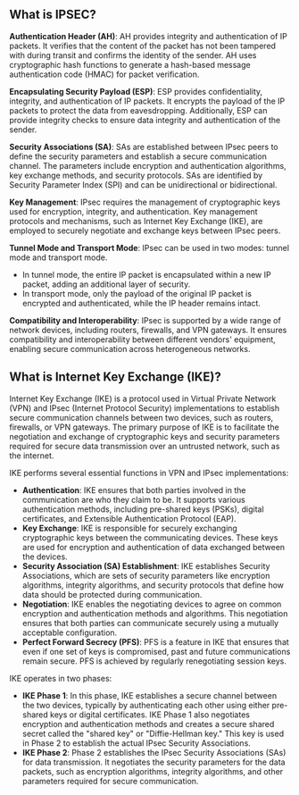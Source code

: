 ## What is IPSEC?
**Authentication Header (AH)**: AH provides integrity and authentication of IP packets. It verifies that the content of the packet has not been tampered with during transit and confirms the identity of the sender. AH uses cryptographic hash functions to generate a hash-based message authentication code (HMAC) for packet verification.


**Encapsulating Security Payload (ESP)**: ESP provides confidentiality, integrity, and authentication of IP packets. It encrypts the payload of the IP packets to protect the data from eavesdropping. Additionally, ESP can provide integrity checks to ensure data integrity and authentication of the sender.


**Security Associations (SA)**: SAs are established between IPsec peers to define the security parameters and establish a secure communication channel. The parameters include encryption and authentication algorithms, key exchange methods, and security protocols. SAs are identified by Security Parameter Index (SPI) and can be unidirectional or bidirectional.


**Key Management**: IPsec requires the management of cryptographic keys used for encryption, integrity, and authentication. Key management protocols and mechanisms, such as Internet Key Exchange (IKE), are employed to securely negotiate and exchange keys between IPsec peers.


**Tunnel Mode and Transport Mode**: IPsec can be used in two modes: tunnel mode and transport mode. 
- In tunnel mode, the entire IP packet is encapsulated within a new IP packet, adding an additional layer of security.
- In transport mode, only the payload of the original IP packet is encrypted and authenticated, while the IP header remains intact.


**Compatibility and Interoperability**: IPsec is supported by a wide range of network devices, including routers, firewalls, and VPN gateways. It ensures compatibility and interoperability between different vendors' equipment, enabling secure communication across heterogeneous networks.


## What is Internet Key Exchange (IKE)?
Internet Key Exchange (IKE) is a protocol used in Virtual Private Network (VPN) and IPsec (Internet Protocol Security) implementations to establish secure communication channels between two devices, such as routers, firewalls, or VPN gateways. The primary purpose of IKE is to facilitate the negotiation and exchange of cryptographic keys and security parameters required for secure data transmission over an untrusted network, such as the internet.

IKE performs several essential functions in VPN and IPsec implementations:

- **Authentication**: IKE ensures that both parties involved in the communication are who they claim to be. It supports various authentication methods, including pre-shared keys (PSKs), digital certificates, and Extensible Authentication Protocol (EAP).
- **Key Exchange**: IKE is responsible for securely exchanging cryptographic keys between the communicating devices. These keys are used for encryption and authentication of data exchanged between the devices.
- **Security Association (SA) Establishment**: IKE establishes Security Associations, which are sets of security parameters like encryption algorithms, integrity algorithms, and security protocols that define how data should be protected during communication.
- **Negotiation**: IKE enables the negotiating devices to agree on common encryption and authentication methods and algorithms. This negotiation ensures that both parties can communicate securely using a mutually acceptable configuration.
- **Perfect Forward Secrecy (PFS)**: PFS is a feature in IKE that ensures that even if one set of keys is compromised, past and future communications remain secure. PFS is achieved by regularly renegotiating session keys.

IKE operates in two phases:

- **IKE Phase 1**: In this phase, IKE establishes a secure channel between the two devices, typically by authenticating each other using either pre-shared keys or digital certificates. IKE Phase 1 also negotiates encryption and authentication methods and creates a secure shared secret called the "shared key" or "Diffie-Hellman key." This key is used in Phase 2 to establish the actual IPsec Security Associations.
- **IKE Phase 2**: Phase 2 establishes the IPsec Security Associations (SAs) for data transmission. It negotiates the security parameters for the data packets, such as encryption algorithms, integrity algorithms, and other parameters required for secure communication.
